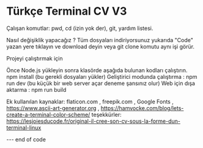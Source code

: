 # Türkçe Terminal CV V3

Çalışan komutlar: pwd, cd (izin yok der), git, yardım listesi. 

Nasıl değişiklik yapacağız ?
Tüm dosyaları indiriyorsunuz yukarıda "Code" yazan yere tıklayın ve download deyin veya git clone komutu aynı işi görür.


Projeyi çalıştırmak için

Önce Node.js yükleyin sonra klasörde aşağıda bulunan kodları çalıştırın.
npm install (bu gerekli dosyaları yükler)
Geliştirici modunda çalıştırma : npm run dev (bu küçük bir web server açar deneme şansınız olur)
Web için dışa aktarma : npm run build

Ek kullanılan kaynaklar: flaticon.com , freepik.com , Google Fonts , https://www.ascii-art-generator.org , https://hamvocke.com/blog/lets-create-a-terminal-color-scheme/
teşekkürler: https://lesjoiesducode.fr/original-il-cree-son-cv-sous-la-forme-dun-terminal-linux

--- end of code
